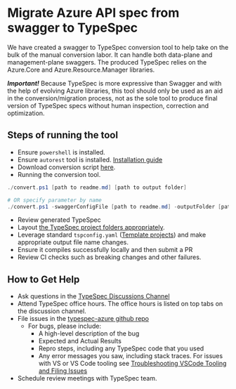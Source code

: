 # Migrate Azure API spec from swagger to TypeSpec

We have created a swagger to TypeSpec conversion tool to help take on the bulk of the manual conversion labor. It can handle both data-plane and management-plane swaggers. The produced TypeSpec relies on the Azure.Core and Azure.Resource.Manager libraries.

**_Important!_** Because TypeSpec is more expressive than Swagger and with the help of evolving Azure libraries, this tool should only be used as an aid in the conversion/migration process, not as the sole tool to produce final version of TypeSpec specs without human inspection, correction and optimization.

## Steps of running the tool

- Ensure `powershell` is installed.
- Ensure `autorest` tool is installed. [Installation guide](https://github.com/Azure/autorest/blob/main/docs/install/readme.md)
- Download conversion script [here](https://aka.ms/azsdk/openapi-to-typespec-script).
- Running the conversion tool.

```powershell
./convert.ps1 [path to readme.md] [path to output folder]

# OR specify parameter by name
./convert.ps1 -swaggerConfigFile [path to readme.md] -outputFolder [path to output folder]
```

- Review generated TypeSpec
- Layout [the TypeSpec project folders appropriately](https://github.com/Azure/azure-rest-api-specs/blob/main/documentation/typespec-structure-guidelines.md).
- Leverage standard `tspconfig.yaml` ([Template projects](https://github.com/microsoft/typespec/tree/main/eng/feeds)) and make appropriate output file name changes.
- Ensure it compiles successfully locally and then submit a PR
- Review CI checks such as breaking changes and other failures.

## How to Get Help

- Ask questions in the [TypeSpec Discussions Channel](https://teams.microsoft.com/l/channel/19%3a906c1efbbec54dc8949ac736633e6bdf%40thread.skype/TypeSpec%2520Discussion%2520%25F0%259F%2590%25AE?groupId=3e17dcb0-4257-4a30-b843-77f47f1d4121&tenantId=72f988bf-86f1-41af-91ab-2d7cd011db47)
- Attend TypeSpec office hours. The office hours is listed on top tabs on the discussion channel.
- File issues in the [typespec-azure github repo](https://github.com/azure/typespec-azure/issues)
  - For bugs, please include:
    - A high-level description of the bug
    - Expected and Actual Results
    - Repro steps, including any TypeSpec code that you used
    - Any error messages you saw, including stack traces. For issues with VS or VS Code tooling see [Troubleshooting VSCode Tooling and Filing Issues](../../typespec-getting-started.md#troubleshooting-vscode-tooling-and-filing-issues)
- Schedule review meetings with TypeSpec team.
